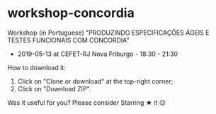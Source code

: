 # workshop-concordia

Workshop (in Portuguese) "PRODUZINDO ESPECIFICAÇÕES ÁGEIS E TESTES FUNCIONAIS COM CONCORDIA"

- 2019-05-13 at CEFET-RJ Nova Friburgo - 18:30 - 21:30

How to download it:
1. Click on "Clone or download" at the top-right corner;
2. Click on "Download ZIP".

Was it useful for you? Please consider Starring ★ it 😉
